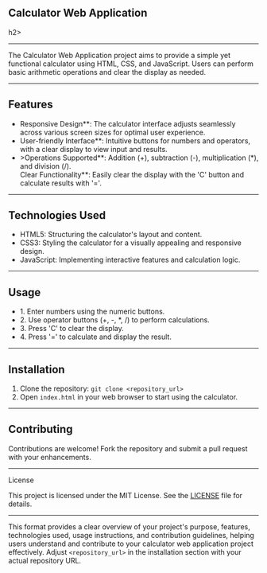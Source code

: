 <h2>Calculator Web Application</h2>h2>
<hr>
<p>The Calculator Web Application project aims to provide a simple yet functional calculator using HTML, CSS, and JavaScript. Users can perform basic arithmetic operations and clear the display as needed.</p>
<hr>
<h2>Features</h2>
<ul>  
  <li>Responsive Design**: The calculator interface adjusts seamlessly across various screen sizes for optimal user experience.</li>
  <li>User-friendly Interface**: Intuitive buttons for numbers and operators, with a clear display to view input and results.</li>
  <li>>Operations Supported**: Addition (+), subtraction (-), multiplication (*), and division (/).</li
  <li>Clear Functionality**: Easily clear the display with the 'C' button and calculate results with '='.</li>
</ul>
<hr>
<h2>Technologies Used</h2>
<ul>
  <li>HTML5: Structuring the calculator's layout and content.</li>
  <li>CSS3: Styling the calculator for a visually appealing and responsive design.</li>
  <li>JavaScript: Implementing interactive features and calculation logic.</li>
</ul>
<hr>
<h2>Usage</h2>
<ul>
<li>1. Enter numbers using the numeric buttons.</li>
<li>2. Use operator buttons (+, -, *, /) to perform calculations.</li>
<li>3. Press 'C' to clear the display.</li>
<li>4. Press '=' to calculate and display the result.</li>
</ul>


---

## Installation

1. Clone the repository: `git clone <repository_url>`
2. Open `index.html` in your web browser to start using the calculator.

---

## Contributing

Contributions are welcome! Fork the repository and submit a pull request with your enhancements.

---

License

This project is licensed under the MIT License. See the [LICENSE](LICENSE) file for details.

---

This format provides a clear overview of your project's purpose, features, technologies used, usage instructions, and contribution guidelines, helping users understand and contribute to your calculator web application project effectively. Adjust `<repository_url>` in the installation section with your actual repository URL.

